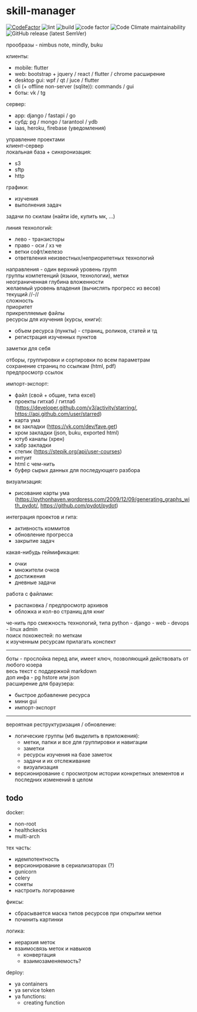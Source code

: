 # skill-manager

[![CodeFactor](https://www.codefactor.io/repository/github/jlemyp/skill-manager/badge)](https://www.codefactor.io/repository/github/jlemyp/skill-manager) 
![lint](https://img.shields.io/github/workflow/status/JleMyP/skill-manager/lint/master?label=lint)
![build](https://img.shields.io/github/workflow/status/JleMyP/skill-manager/release)
![code factor](https://img.shields.io/codefactor/grade/github/JleMyP/skill-manager)
![Code Climate maintainability](https://img.shields.io/codeclimate/maintainability-percentage/JleMyP/skill-manager)
![GitHub release (latest SemVer)](https://img.shields.io/github/v/release/JleMyP/skill-manager)

прообразы - nimbus note, mindly, buku  

клиенты:

- mobile: flutter
- web: bootstrap + jquery / react / flutter / chrome расширение
- desktop gui: wpf / qt / juce / flutter
- cli (+ offline non-server (sqlite)): commands / gui
- боты: vk / tg

сервер:

- app: django / fastapi / go
- субд: pg / mongo / tarantool / ydb
- iaas, heroku, firebase (уведомления)

управление проектами  
клиент-сервер  
локальная база + синхронизация:

- s3
- sftp
- http

графики:

- изучения
- выполнения задач

задачи по скилам (найти ide, купить мк, ...)

линия технологий:

- лево - транзисторы
- право - оси / хз че
- ветки софт/железо
- ответвления неизвестных/неприоритетных технологий

направления - один верхний уровень групп  
группы компетенций (языки, технологии), метки  
неограниченная глубина вложенности  
желаемый уровень владения (вычислять прогресс из весов)  
текущий //-//  
сложность  
приоритет  
прикрепляемые файлы  
ресурсы для изучения (курсы, книги):

- объем ресурса (пункты) - страниц, роликов, статей и тд
- регистрация изученных пунктов

заметки для себя

отборы, группировки и сортировки по всем параметрам  
сохранение страниц по ссылкам (html, pdf)  
предпросмотр ссылок  

импорт-экспорт:

- файл (свой + общие, типа excel)
- проекты гитхаб / гитлаб (https://developer.github.com/v3/activity/starring/, https://api.github.com/user/starred)
- карта ума
- вк закладки (https://vk.com/dev/fave.get)
- хром закладки (json, buku, exported html)
- ютуб каналы (хрен)
- хабр закладки
- степик (https://stepik.org/api/user-courses)
- интуит
- html с чем-нить
- буфер сырых данных для последующего разбора

визуализация:

- рисование карты ума (https://pythonhaven.wordpress.com/2009/12/09/generating_graphs_with_pydot/, https://github.com/pydot/pydot)

интеграция проектов и гита:

- активность коммитов
- обновление прогресса
- закрытие задач

какая-нибудь геймификация:

- очки
- множители очков
- достижения
- дневные задачи

работа с файлами:

- распаковка / предпросмотр архивов
- обложка и кол-во страниц для книг

че-нить про смежность технологий, типа python - django - web - devops - linux admin  
поиск похожестей: по меткам  
к изученным ресурсам прилагать конспект

---

боты - прослойка перед апи, имеет ключ, позволяющий действовать от любого юзера  
весь текст с поддержкой markdown  
доп инфа - pg hstore или json  
расширение для браузера:

- быстрое добавление ресурса
- мини gui
- импорт-экспорт

---

вероятная реструктуризация / обновление:

- логические группы (мб выделить в приложения):
    - метки, папки и все для группировки и навигации
    - заметки
    - ресурсы изучения на базе заметок
    - задачи и их отслеживание
    - визуализация
- версионирование с просмотром истории конкретных элементов и последних изменений в целом


## todo

docker:

- non-root
- healthckecks
- multi-arch

тех часть:

- идемпотентность
- версионирование в сериализаторах (?)
- gunicorn
- celery
- сокеты
- настроить логирование

фиксы:

- сбрасывается маска типов ресурсов при открытии метки
- починить картинки

логика:

- иерархия меток
- взаимосвязь меток и навыков
  - конвертация
  - взаимозаменяемость?

deploy:

- ya containers
- ya service token
- ya functions:
  - creating function

